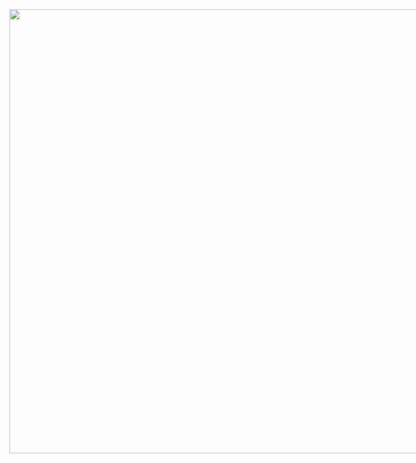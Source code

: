 <div style="display: flex; align-items: center;">
  <div style="flex: 0 0 auto;">
    <img img src="https://sun9-27.userapi.com/impg/zoOLrk461E2k8kTbsmfyyOgvMN8oALo_Iz1V5A/V8q8WWkjN64.jpg?size=507x518&quality=96&sign=92a465ac5e06d73cec10292fb4822998&type=album&quot; alt="Фото"  height="800"/>
  </div>
  <div style="margin-left: 20px;">
    <p>du er veldig vakker jeg kan fortelle hvem du ser på</p>
  </div>
</div>
